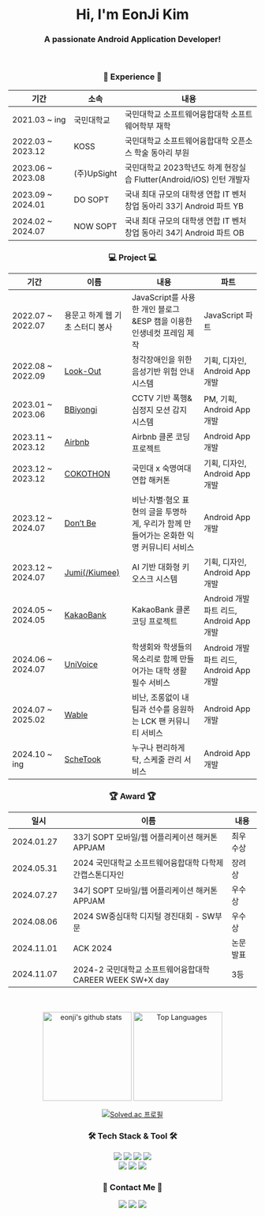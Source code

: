 <div align='center'>
  <h1>Hi, I'm EonJi Kim</h1>
  <h3>A passionate Android Application Developer!</h3>
</div>
<br/>

<h3 align='center'>🏫 Experience 🏫</h3>
<div align='center'>

| 기간 | 소속 | 내용 |
| --- | --- | --- |
| 2021.03 ~ ing　|국민대학교|국민대학교 소프트웨어융합대학 소프트웨어학부 재학|
| 2022.03 ~ 2023.12　|KOSS|국민대학교 소프트웨어융합대학 오픈소스 학술 동아리 부원|
| 2023.06 ~ 2023.08　|(주)UpSight|국민대학교 2023학년도 하계 현장실습 Flutter(Android/iOS) 인턴 개발자|
| 2023.09 ~ 2024.01　|DO SOPT|국내 최대 규모의 대학생 연합 IT 벤처 창업 동아리 33기 Android 파트 YB|
| 2024.02 ~ 2024.07　|NOW SOPT|국내 최대 규모의 대학생 연합 IT 벤처 창업 동아리 34기 Android 파트 OB|

</div>

<h3 align='center'>💻 Project 💻</h3>
<div align='center'>

| 기간 | 이름 | 내용 | 파트 |
| --- | --- | --- | --- |
| 2022.07 ~ 2022.07　|<a>용문고 하계 웹 기초 스터디 봉사</a>|JavaScript를 사용한 개인 블로그&ESP 캠을 이용한 인생네컷 프레임 제작|JavaScript 파트|
| 2022.08 ~ 2022.09　|<a href="https://github.com/KOSS-LOOK-OUT/LookOut_App">Look-Out</a>|청각장애인을 위한 음성기반 위험 안내 시스템|기획, 디자인, Android App 개발|
| 2023.01 ~ 2023.06　|<a href="https://github.com/BBiyongi/BBiyongi_app">BBiyongi</a>|CCTV 기반 폭행&심정지 모션 감지 시스템|PM, 기획, Android App 개발|
| 2023.11 ~ 2023.12　|<a href="https://github.com/DO-SOPT-APP3-Airbnb/Airbnb-Android">Airbnb</a>|Airbnb 클론 코딩 프로젝트|Android App 개발|
| 2023.12 ~ 2023.12 |<a href="https://github.com/2023-COKOTHON-Team10/COKOTHON-Android">COKOTHON</a>|국민대 x 숙명여대 연합 해커톤|기획, 디자인, Android App 개발|
| 2023.12 ~ 2024.07　|<a href="https://github.com/TeamDon-tBe/ANDROID">Don’t Be</a>|비난·차별·혐오 표현의 글을 투명하게, 우리가 함께 만들어가는 온화한 익명 커뮤니티 서비스|Android App 개발|
| 2023.12 ~ 2024.07　|<a href="https://github.com/kookmin-sw/capstone-2024-24">Jumi(/Kiumee)</a>|AI 기반 대화형 키오스크 시스템|기획, 디자인, Android App 개발|
| 2024.05 ~ 2024.05　|<a href="https://github.com/NOW-SOPT-APP2-KAKAOBANK/KAKAOBANK-Android">KakaoBank</a>|KakaoBank 클론 코딩 프로젝트|Android 개발 파트 리드, Android App 개발|
| 2024.06 ~ 2024.07　|<a href="https://github.com/Team-UniVoice/UniVoice_Android">UniVoice</a>|학생회와 학생들의 목소리로 함께 만들어가는 대학 생활 필수 서비스|Android 개발 파트 리드, Android App 개발|
| 2024.07 ~ 2025.02　|<a href="https://github.com/Team-Wable/WABLE-ANDROID">Wable</a>|비난, 조롱없이 내 팀과 선수를 응원하는 LCK 팬 커뮤니티 서비스|Android App 개발|
| 2024.10 ~ ing　|<a href="https://github.com/Noostak/ScheTook-Android">ScheTook</a>|누구나 편리하게 탁, 스케줄 관리 서비스|Android App 개발|

</div>

<h3 align='center'>🏆 Award 🏆</h3>
<div align='center'>

| 일시 | 이름 | 내용 |
| --- | --- | --- |
| 2024.01.27　|33기 SOPT 모바일/웹 어플리케이션 해커톤 APPJAM|최우수상|
| 2024.05.31　|2024 국민대학교 소프트웨어융합대학 다학제간캡스톤디자인|장려상|
| 2024.07.27　|34기 SOPT 모바일/웹 어플리케이션 해커톤 APPJAM|우수상|
| 2024.08.06　|2024 SW중심대학 디지털 경진대회 - SW부문|우수상|
| 2024.11.01　|ACK 2024|논문 발표|
| 2024.11.07　|2024-2 국민대학교 소프트웨어융합대학 CAREER WEEK SW+X day|3등|

</div>
<br/>
<br/>

<div align="center">
  <img style="height:180px" src="https://github-readme-stats.vercel.app/api?username=Eonji-sw&show_icons=true&include_all_commits=true&theme=nord&hide_border=true" alt="eonji's github stats" />
  <img style="height:180px" src="https://github-readme-stats.vercel.app/api/top-langs/?username=Eonji-sw&layout=compact&theme=nord&hide_border=true" alt="Top Languages" />
  
  [![Solved.ac 프로필](http://mazassumnida.wtf/api/v2/generate_badge?boj=ki6z2n5u1m)](https://solved.ac/ki6z2n5u1m)
</div>

<h3 align="center">🛠️ Tech Stack & Tool 🛠️</h3>
<p align="center">
  <img src="https://img.shields.io/badge/Android-34A853?style=for-the-badge&logo=android&logoColor=white">
  <img src="https://img.shields.io/badge/Android Studio-3DDC84?style=for-the-badge&logo=androidstudio&logoColor=white">
  <img src="https://img.shields.io/badge/Kotlin-7F52FF?style=for-the-badge&logo=kotlin&logoColor=white">
  <img src="https://img.shields.io/badge/Java-007396?style=for-the-badge&logo=java&logoColor=white">
  <br>
  <img src="https://img.shields.io/badge/Flutter-02569B?style=for-the-badge&logo=flutter&logoColor=white">
  <img src="https://img.shields.io/badge/Visual Studio Code-007ACC?style=for-the-badge&logo=visualstudiocode&logoColor=white">
  <img src="https://img.shields.io/badge/Python-3776AB?style=for-the-badge&logo=python&logoColor=white">
</p>

<h3 align="center">💫 Contact Me 💫</h3>
<p align="center">
  <a href="mailto:ejkim0625@gmail.com"><img src="https://img.shields.io/badge/Gmail-d14836?style=flat-square&logo=Gmail&logoColor=white&link=mailto:ejkim0625@gmail.com"/></a>
  <a href="https://www.notion.so/Home-1eba2e66af6d411389bb331a30c6d8cd"><img src="https://img.shields.io/badge/Notion-000000?style=flat-square&logo=Notion&logoColor=white&link=https://www.notion.so/Home-1eba2e66af6d411389bb331a30c6d8cd"/></a>
  <a href="https://velog.io/@monolog"><img src="https://img.shields.io/badge/Velog-11B48A?style=flat-square&logo=Vimeo&logoColor=white&link=https://velog.io/@monolog"/></a>
</p>
